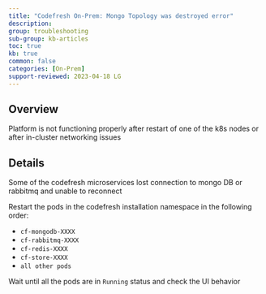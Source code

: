 ```yaml
---
title: "Codefresh On-Prem: Mongo Topology was destroyed error"
description: 
group: troubleshooting
sub-group: kb-articles
toc: true
kb: true
common: false
categories: [On-Prem]
support-reviewed: 2023-04-18 LG
---
```


## Overview

Platform is not functioning properly after restart of one of the k8s nodes or
after in-cluster networking issues

## Details

Some of the codefresh microservices lost connection to mongo DB or rabbitmq
and unable to reconnect

Restart the pods in the codefresh installation namespace in the following
order:

  * `cf-mongodb-XXXX`
  * `cf-rabbitmq-XXXX`
  * `cf-redis-XXXX`
  * `cf-store-XXXX`
  * `all other pods`

Wait until all the pods are in `Running` status and check the UI behavior

